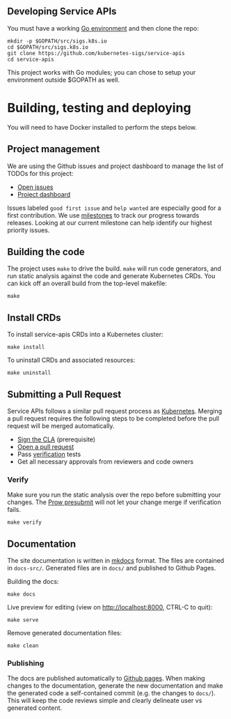 <!--
Copyright 2019 The Kubernetes Authors.

Licensed under the Apache License, Version 2.0 (the "License");
you may not use this file except in compliance with the License.
You may obtain a copy of the License at

     http://www.apache.org/licenses/LICENSE-2.0

Unless required by applicable law or agreed to in writing, software
distributed under the License is distributed on an "AS IS" BASIS,
WITHOUT WARRANTIES OR CONDITIONS OF ANY KIND, either express or implied.
See the License for the specific language governing permissions and
limitations under the License.
-->

## Developing Service APIs

You must have a working [Go environment] and then clone the repo:

```
mkdir -p $GOPATH/src/sigs.k8s.io
cd $GOPATH/src/sigs.k8s.io
git clone https://github.com/kubernetes-sigs/service-apis
cd service-apis
```

This project works with Go modules; you can chose to setup your environment
outside $GOPATH as well.

# Building, testing and deploying

You will need to have Docker installed to perform the steps below.

## Project management

We are using the Github issues and project dashboard to manage the list of TODOs
for this project:

* [Open issues][gh-issues]
* [Project dashboard][gh-dashboard]

Issues labeled `good first issue` and `help wanted` are especially good for a
first contribution.
We use [milestones][gh-milestones] to track our progress towards releases. Looking at our current milestone can help identify our highest priority issues.

[gh-issues]: https://github.com/kubernetes-sigs/service-apis/issues
[gh-dashboard]: https://github.com/kubernetes-sigs/service-apis/projects/1
[gh-milestones]: https://github.com/kubernetes-sigs/service-apis/milestones

## Building the code

The project uses `make` to drive the build.
`make` will run code generators, and run static analysis against the code and
generate Kubernetes CRDs.
You can kick off an overall build from the top-level makefile:

```shell
make
```

## Install CRDs

To install service-apis CRDs into a Kubernetes cluster:

```shell
make install
```

To uninstall CRDs and associated resources:

```shell
make uninstall
```

## Submitting a Pull Request

Service APIs follows a similar pull request process as [Kubernetes].
Merging a pull request requires the following steps to be completed before the
pull request will be merged automatically.

- [Sign the CLA](https://git.k8s.io/community/CLA.md) (prerequisite)
- [Open a pull request](https://help.github.com/articles/about-pull-requests/)
- Pass [verification](#verify) tests
- Get all necessary approvals from reviewers and code owners

### Verify

Make sure you run the static analysis over the repo before submitting your
changes. The [Prow presubmit][prow-setup] will not let your change merge if
verification fails.

```shell
make verify
```

[prow-setup]: https://github.com/kubernetes/test-infra/tree/master/config/jobs/kubernetes-sigs/service-apis

## Documentation

The site documentation is written in [mkdocs][mkdocs] format. The files are
contained in `docs-src/`. Generated files are in `docs/` and published to
Github Pages.

Building the docs:

```shell
make docs
```

Live preview for editing (view on [http://localhost:8000](http://localhost:8000), CTRL-C to quit):

```shell
make serve
```

Remove generated documentation files:

```shell
make clean
```

### Publishing

The docs are published automatically to [Github pages][ghp]. When making changes to the
documentation, generate the new documentation and make the generated code a
self-contained commit (e.g. the changes to `docs/`). This will keep the code
reviews simple and clearly delineate user vs generated content.

[ghp]: https://kubernetes-sigs.github.io/service-apis/
[mkdocs]: https://www.mkdocs.org/
[Go environment]: https://golang.org/doc/install
[Kubernetes]: https://github.com/kubernetes/community/blob/master/contributors/guide/pull-requests.md
